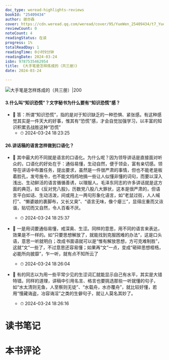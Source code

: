 ```yaml
---
doc_type: weread-highlights-reviews
bookId: "25409434"
author: 谢亦森
cover: https://cdn.weread.qq.com/weread/cover/95/YueWen_25409434/t7_YueWen_25409434.jpg
reviewCount: 0
noteCount: 4
readingStatus: 在读
progress: 1%
totalReadDay: 1
readingTime: 0小时9分钟
readingDate: 2024-03-24
isbn: 9787535462954
title: 《大手笔是怎样炼成的（共三册）》
date: 2024-03-24

---
```


![ 大手笔是怎样炼成的（共三册）|200](https://cdn.weread.qq.com/weread/cover/95/YueWen_25409434/t7_YueWen_25409434.jpg)


#### 3.什么叫“知识恐慌”？文字秘书为什么要有“知识恐慌”感？


- 📌 答：所谓“知识恐慌”，指的是对于知识缺乏的一种恐惧、紧张感。有这种感觉其实是一件天大的好事，惟其有“恐慌”感，才会自觉加强学习，以丰富的知识积累去战胜这种“恐慌” 
    - ⏱ 2024-03-24 18:23:25 
#### 26.讲话稿的语言怎样做到口语化？


- 📌 其中最大的不同就是语言的口语化。为什么呢？因为领导讲话是直接面对听众的，口语化的好处在于：通俗易懂，生动自然，便于领会，富有亲切感。领导在讲话中布置任务，提出要求，虽然是一件很严肃的事情，但也不能老是板着脸孔，发号施令，也不能文绉绉地搞一些让人似懂非懂的词句，而要以深入浅出、生动鲜活的语言循循善诱，以理服人。毛泽东同志的许多讲话就是这方面的典范，如《反对党八股》，历数党八股八大罪状，这本是很严肃的，但语言平白如话、生动活泼，间或用上一两句形象化语言，如“老鼠过街，人人喊打”、“懒婆娘的裹脚布，又长又臭”、“语言无味，像个瘪三”，显得庄重而又诙谐，贴切而又自然，令人百看不厌。 
    - ⏱ 2024-03-24 18:25:37 

- 📌 一是用词要通俗易懂，戒深奥、生涩。同样的意思，用不同的语言来表达，效果是不一样的。如“只要思想解放了，就能找到克服困难的办法”，这是口头语，意思一听就明白；改成书面语就可以是“惟有解放思想，方可克难制胜”，这就“文”一些了，不过意思还容易懂；如果再“文”一点，变成“砸碎思想桎梏，必能所向披靡”，乍一听，就有点不知所云了 
    - ⏱ 2024-03-24 18:26:04 

- 📌 有的同志以为用一些平常少见的生涩词汇就能显示自己有水平，其实是大错特错。同样的道理，讲稿中引用名言、格言也要挑选那些一听就懂的句子，如“水太清则无鱼，人至察则无徒”、“水载舟，水亦覆舟”，就比较好懂，若用“慢藏诲盗，冶容诲淫”之类的生僻句子，就让人莫名其妙了。 
    - ⏱ 2024-03-24 18:26:16 

# 读书笔记


# 本书评论
